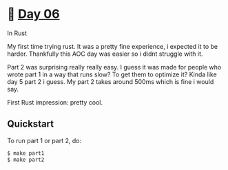 # 🎄 [Day 06](https://adventofcode.com/2023/day/6)
In Rust

My first time trying rust. It was a pretty fine experience, i expected it to be harder. Thankfully
this AOC day was easier so i didnt struggle with it.

Part 2 was surprising really really easy. I guess it was made for people who wrote part 1 in a way
that runs slow? To get them to optimize it? Kinda like day 5 part 2 i guess. My part 2 takes
around 500ms which is fine i would say.

First Rust impression: pretty cool.

## Quickstart
To run part 1 or part 2, do:
```sh
$ make part1
$ make part2
```
